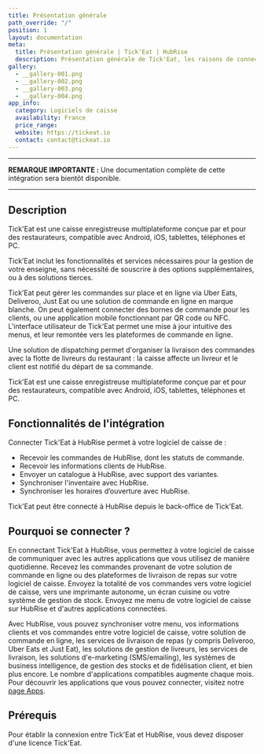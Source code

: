 ```yaml
---
title: Présentation générale
path_override: "/"
position: 1
layout: documentation
meta:
  title: Présentation générale | Tick'Eat | HubRise
  description: Présentation générale de Tick'Eat, les raisons de connecter Tick'Eat à HubRise et liste des fonctionnalités de l'intégration avec HubRise.
gallery:
  - __gallery-001.png
  - __gallery-002.png
  - __gallery-003.png
  - __gallery-004.png
app_info:
  category: Logiciels de caisse
  availability: France
  price_range:
  website: https://tickeat.io
  contact: contact@tickeat.io
---
```


---

**REMARQUE IMPORTANTE :** Une documentation complète de cette intégration sera bientôt disponible.

---

## Description

Tick'Eat est une caisse enregistreuse multiplateforme conçue par et pour des restaurateurs, compatible avec Android, iOS, tablettes, téléphones et PC.

Tick’Eat inclut les fonctionnalités et services nécessaires pour la gestion de votre enseigne, sans nécessité de souscrire à des options supplémentaires, ou à des solutions tierces.

Tick’Eat peut gérer les commandes sur place et en ligne via Uber Eats, Deliveroo, Just Eat ou une solution de commande en ligne en marque blanche. On peut également connecter des bornes de commande pour les clients, ou une application mobile fonctionnant par QR code ou NFC. L'interface utilisateur de Tick'Eat permet une mise à jour intuitive des menus, et leur remontée vers les plateformes de commande en ligne.

Une solution de dispatching permet d'organiser la livraison des commandes avec la flotte de livreurs du restaurant : la caisse affecte un livreur et le client est notifié du départ de sa commande.

Tick'Eat est une caisse enregistreuse multiplateforme conçue par et pour des restaurateurs, compatible avec Android, iOS, tablettes, téléphones et PC.

## Fonctionnalités de l'intégration

Connecter Tick'Eat à HubRise permet à votre logiciel de caisse de :

- Recevoir les commandes de HubRise, dont les statuts de commande.
- Recevoir les informations clients de HubRise.
- Envoyer un catalogue à HubRise, avec support des variantes.
- Synchroniser l'inventaire avec HubRise.
- Synchroniser les horaires d’ouverture avec HubRise.

Tick'Eat peut être connecté à HubRise depuis le back-office de Tick'Eat.

## Pourquoi se connecter ?

En connectant Tick'Eat à HubRise, vous permettez à votre logiciel de caisse de communiquer avec les autres applications que vous utilisez de manière quotidienne. Recevez les commandes provenant de votre solution de commande en ligne ou des plateformes de livraison de repas sur votre logiciel de caisse. Envoyez la totalité de vos commandes vers votre logiciel de caisse, vers une imprimante autonome, un écran cuisine ou votre système de gestion de stock. Envoyez me menu de votre logiciel de caisse sur HubRise et d'autres applications connectées.

Avec HubRise, vous pouvez synchroniser votre menu, vos informations clients et vos commandes entre votre logiciel de caisse, votre solution de commande en ligne, les services de livraison de repas (y compris Deliveroo, Uber Eats et Just Eat), les solutions de gestion de livreurs, les services de livraison, les solutions d'e-marketing (SMS/emailing), les systèmes de business intelligence, de gestion des stocks et de fidélisation client, et bien plus encore. Le nombre d'applications compatibles augmente chaque mois. Pour découvrir les applications que vous pouvez connecter, visitez notre [page Apps](/apps).

## Prérequis

Pour établir la connexion entre Tick'Eat et HubRise, vous devez disposer d'une licence Tick'Eat.
